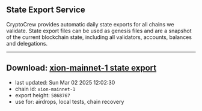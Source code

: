 ## State Export Service
CryptoCrew provides automatic daily state exports for all chains we validate. State export files can be used as genesis files and are a snapshot of the current blockchain state, including all validators, accounts, balances and delegations.

---
**Download: [xion-mainnet-1 state export](https://dl-eu2.ccvalidators.com/SERVICE/xion/xion-mainnet-1_export_5868767.json)**
---

- last updated: Sun Mar 02 2025 12:02:30
- chain id: `xion-mainnet-1`
- export height: `5868767`
- use for: airdrops, local tests, chain recovery
